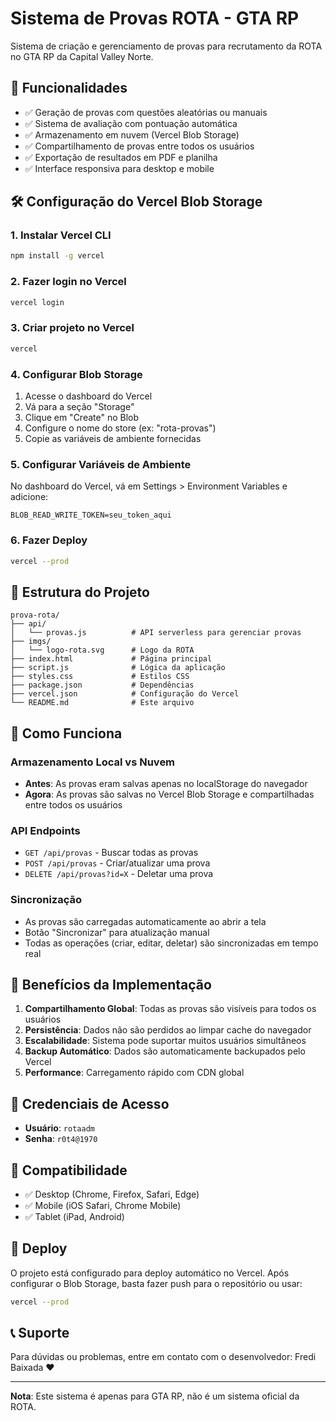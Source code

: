 # Sistema de Provas ROTA - GTA RP

Sistema de criação e gerenciamento de provas para recrutamento da ROTA no GTA RP da Capital Valley Norte.

## 🚀 Funcionalidades

- ✅ Geração de provas com questões aleatórias ou manuais
- ✅ Sistema de avaliação com pontuação automática
- ✅ Armazenamento em nuvem (Vercel Blob Storage)
- ✅ Compartilhamento de provas entre todos os usuários
- ✅ Exportação de resultados em PDF e planilha
- ✅ Interface responsiva para desktop e mobile

## 🛠️ Configuração do Vercel Blob Storage

### 1. Instalar Vercel CLI
```bash
npm install -g vercel
```

### 2. Fazer login no Vercel
```bash
vercel login
```

### 3. Criar projeto no Vercel
```bash
vercel
```

### 4. Configurar Blob Storage
1. Acesse o dashboard do Vercel
2. Vá para a seção "Storage"
3. Clique em "Create" no Blob
4. Configure o nome do store (ex: "rota-provas")
5. Copie as variáveis de ambiente fornecidas

### 5. Configurar Variáveis de Ambiente
No dashboard do Vercel, vá em Settings > Environment Variables e adicione:

```
BLOB_READ_WRITE_TOKEN=seu_token_aqui
```

### 6. Fazer Deploy
```bash
vercel --prod
```

## 📁 Estrutura do Projeto

```
prova-rota/
├── api/
│   └── provas.js          # API serverless para gerenciar provas
├── imgs/
│   └── logo-rota.svg      # Logo da ROTA
├── index.html             # Página principal
├── script.js              # Lógica da aplicação
├── styles.css             # Estilos CSS
├── package.json           # Dependências
├── vercel.json            # Configuração do Vercel
└── README.md              # Este arquivo
```

## 🔧 Como Funciona

### Armazenamento Local vs Nuvem
- **Antes**: As provas eram salvas apenas no localStorage do navegador
- **Agora**: As provas são salvas no Vercel Blob Storage e compartilhadas entre todos os usuários

### API Endpoints
- `GET /api/provas` - Buscar todas as provas
- `POST /api/provas` - Criar/atualizar uma prova
- `DELETE /api/provas?id=X` - Deletar uma prova

### Sincronização
- As provas são carregadas automaticamente ao abrir a tela
- Botão "Sincronizar" para atualização manual
- Todas as operações (criar, editar, deletar) são sincronizadas em tempo real

## 🎯 Benefícios da Implementação

1. **Compartilhamento Global**: Todas as provas são visíveis para todos os usuários
2. **Persistência**: Dados não são perdidos ao limpar cache do navegador
3. **Escalabilidade**: Sistema pode suportar muitos usuários simultâneos
4. **Backup Automático**: Dados são automaticamente backupados pelo Vercel
5. **Performance**: Carregamento rápido com CDN global

## 🔐 Credenciais de Acesso

- **Usuário**: `rotaadm`
- **Senha**: `r0t4@1970`

## 📱 Compatibilidade

- ✅ Desktop (Chrome, Firefox, Safari, Edge)
- ✅ Mobile (iOS Safari, Chrome Mobile)
- ✅ Tablet (iPad, Android)

## 🚀 Deploy

O projeto está configurado para deploy automático no Vercel. Após configurar o Blob Storage, basta fazer push para o repositório ou usar:

```bash
vercel --prod
```

## 📞 Suporte

Para dúvidas ou problemas, entre em contato com o desenvolvedor: Fredi Baixada ❤️

---

**Nota**: Este sistema é apenas para GTA RP, não é um sistema oficial da ROTA.

